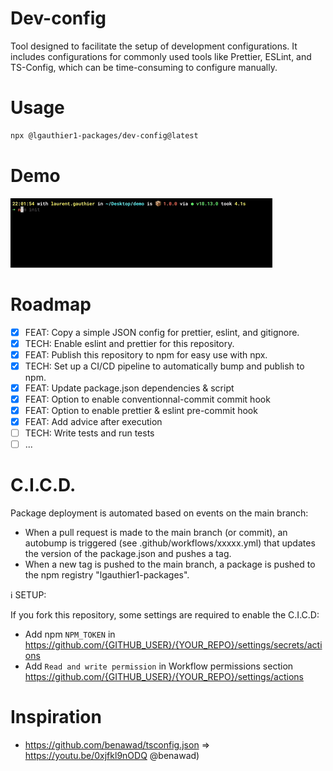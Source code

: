 # Dev-config
Tool designed to facilitate the setup of development configurations. It includes configurations for commonly used tools like Prettier, ESLint, and TS-Config, which can be time-consuming to configure manually. 

# Usage 

```bash
npx @lgauthier1-packages/dev-config@latest
```

# Demo

![](https://raw.githubusercontent.com/lgauthier1/dev-config/main/demo.gif)

# Roadmap

- [X] FEAT: Copy a simple JSON config for prettier, eslint, and gitignore.
- [X] TECH: Enable eslint and prettier for this repository.
- [X] FEAT: Publish this repository to npm for easy use with npx.
- [X] TECH: Set up a CI/CD pipeline to automatically bump and publish to npm.
- [X] FEAT: Update package.json dependencies & script
- [X] FEAT: Option to enable conventionnal-commit commit hook
- [X] FEAT: Option to enable prettier & eslint pre-commit hook
- [X] FEAT: Add advice after execution
- [ ] TECH: Write tests and run tests
- [ ] ...

# C.I.C.D.
Package deployment is automated based on events on the main branch:

- When a pull request is made to the main branch (or commit), an autobump is triggered (see .github/workflows/xxxxx.yml) that updates the version of the package.json and pushes a tag.
- When a new tag is pushed to the main branch, a package is pushed to the npm registry "lgauthier1-packages".


ℹ️   SETUP: 

If you fork this repository, some settings are required to enable the C.I.C.D:
- Add npm `NPM_TOKEN` in https://github.com/{GITHUB_USER}/{YOUR_REPO}/settings/secrets/actions
- Add `Read and write permission` in Workflow permissions section https://github.com/{GITHUB_USER}/{YOUR_REPO}/settings/actions

# Inspiration

- https://github.com/benawad/tsconfig.json => https://youtu.be/0xjfkl9nODQ @benawad)
